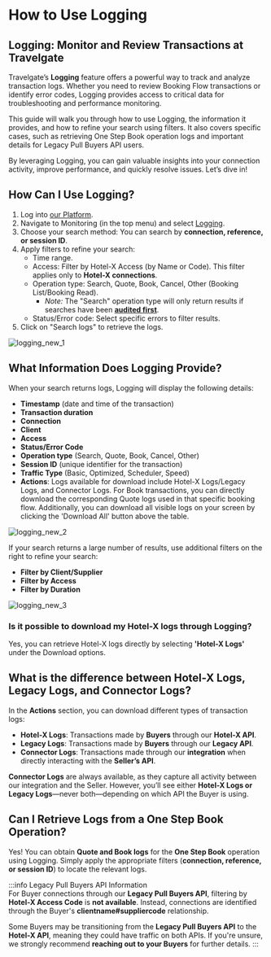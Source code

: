 ﻿---
sidebar_position: 2
---

# How to Use Logging

## Logging: Monitor and Review Transactions at Travelgate

Travelgate’s **Logging** feature offers a powerful way to track and analyze transaction logs. Whether you need to review Booking Flow transactions or identify error codes, Logging provides access to critical data for troubleshooting and performance monitoring.

This guide will walk you through how to use Logging, the information it provides, and how to refine your search using filters. It also covers specific cases, such as retrieving One Step Book operation logs and important details for Legacy Pull Buyers API users.

By leveraging Logging, you can gain valuable insights into your connection activity, improve performance, and quickly resolve issues. Let’s dive in! 

## How Can I Use Logging?

1. Log into [our Platform](https://www.travelgate.com/).
2. Navigate to Monitoring (in the top menu) and select [Logging](https://app.travelgate.com/logging).
3. Choose your search method: You can search by **connection, reference, or session ID**.
4. Apply filters to refine your search:
   - Time range.
   - Access: Filter by Hotel-X Access (by Name or Code). This filter applies only to **Hotel-X connections**.
   - Operation type: Search, Quote, Book, Cancel, Other (Booking List/Booking Read).  
     - *Note:* The "Search" operation type will only return results if searches have been **[audited first](/kb/platform/app-features/monitoring-tools/logging/audit-searches-functionality)**.
   - Status/Error code: Select specific errors to filter results.
5. Click on "Search logs" to retrieve the logs.

![logging_new_1](https://storage.travelgate.com/kbase/logging_new_1.jpg)

## What Information Does Logging Provide?

When your search returns logs, Logging will display the following details:

- **Timestamp** (date and time of the transaction)
- **Transaction duration**
- **Connection**
- **Client**
- **Access**
- **Status/Error Code**
- **Operation type** (Search, Quote, Book, Cancel, Other)
- **Session ID** (unique identifier for the transaction)
- **Traffic Type** (Basic, Optimized, Scheduler, Speed)
- **Actions**: Logs available for download include Hotel-X Logs/Legacy Logs, and Connector Logs. For Book transactions, you can directly download the corresponding Quote logs used in that specific booking flow. Additionally, you can download all visible logs on your screen by clicking the 'Download All' button above the table.

![logging_new_2](https://storage.travelgate.com/kbase/logging_new_2.jpg)

If your search returns a large number of results, use additional filters on the right to refine your search:
- **Filter by Client/Supplier**
- **Filter by Access**
- **Filter by Duration**

![logging_new_3](https://storage.travelgate.com/kbase/logging_new_3.jpg)

### Is it possible to download my Hotel-X logs through Logging?
Yes, you can retrieve Hotel-X logs directly by selecting **'Hotel-X Logs'** under the Download options.

## What is the difference between Hotel-X Logs, Legacy Logs, and Connector Logs?

In the **Actions** section, you can download different types of transaction logs:

- **Hotel-X Logs**: Transactions made by **Buyers** through our **Hotel-X API**.
- **Legacy Logs**: Transactions made by **Buyers** through our **Legacy API**.
- **Connector Logs**: Transactions made through our **integration** when directly interacting with the **Seller’s API**.  

**Connector Logs** are always available, as they capture all activity between our integration and the Seller. However, you’ll see either **Hotel-X Logs or Legacy Logs**—never both—depending on which API the Buyer is using.

## Can I Retrieve Logs from a One Step Book Operation?

Yes! You can obtain **Quote and Book logs** for the **One Step Book** operation using Logging. Simply apply the appropriate filters (**connection, reference, or session ID**) to locate the relevant logs.

:::info Legacy Pull Buyers API Information  
For Buyer connections through our **Legacy Pull Buyers API**, filtering by **Hotel-X Access Code** is **not available**. Instead, connections are identified through the Buyer's **clientname#suppliercode** relationship.  

Some Buyers may be transitioning from the **Legacy Pull Buyers API** to the **Hotel-X API**, meaning they could have traffic on both APIs. If you're unsure, we strongly recommend **reaching out to your Buyers** for further details.
:::
